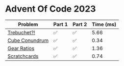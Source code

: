 # Advent Of Code 2023

| Problem | Part 1 | Part 2 | Time (ms) |
|-----|--------|--------|------|
|[Trebuchet?!](https://adventofcode.com/2023/day/1)|✅|✅|5.66|
|[Cube Conundrum](https://adventofcode.com/2023/day/2)|✅|✅|0.34|
|[Gear Ratios](https://adventofcode.com/2023/day/3)|✅|✅|1.36|
|[Scratchcards](https://adventofcode.com/2023/day/4)|✅|✅|0.74|
